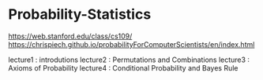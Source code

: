 # Probability-Statistics

https://web.stanford.edu/class/cs109/
https://chrispiech.github.io/probabilityForComputerScientists/en/index.html

lecture1 : introdutions
lecture2 : Permutations and Combinations
lecture3 : Axioms of Probability
lecture4 : Conditional Probability and Bayes Rule

